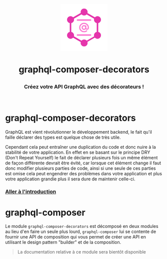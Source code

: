 <p align="center">
  <img src="https://raw.githubusercontent.com/OwenCalvin/graphql-composer-decorators/master/docs/.vuepress/public/logo.png" width="150px">
  <h1 align="center">
    <p align="center">
      graphql-composer-decorators
    </p>
    <h3 align="center">
      Créez votre API GraphQL avec des décorateurs !
    </h3>
  </h1>
  <br/>
</p>

# graphql-composer-decorators
GraphQL est vient révolutionner le développement backend, le fait qu'il faille déclarer des types est quelque chose de très utile.  

Cependant cela peut entraîner une duplication du code et donc nuire à la stabilité de votre application. En effet en se basant sur le principe DRY (Don't Repeat Yourself) le fait de déclarer plusieurs fois un même élément de façon différente devrait être évité, car lorsque cet élément change il faut donc modifier plusieurs parties de code, ainsi si une seule de ces parties est omise cela peut engendrer des problèmes dans votre application et plus votre application grandie plus il sera dure de maintenir celle-ci.

### [Aller à l'introduction](/fr/decorators/intro/introduction)

# graphql-composer
Le module `graphql-composer-decorators` est décomposé en deux modules au lieu d'en faire un seule plus lourd, `graphql-composer` lui se contente de fournir une API de composition qui vous permet de créer une API en utilisant le design pattern "builder" et de la composition.
> La documentation relative à ce module sera bientôt disponible
